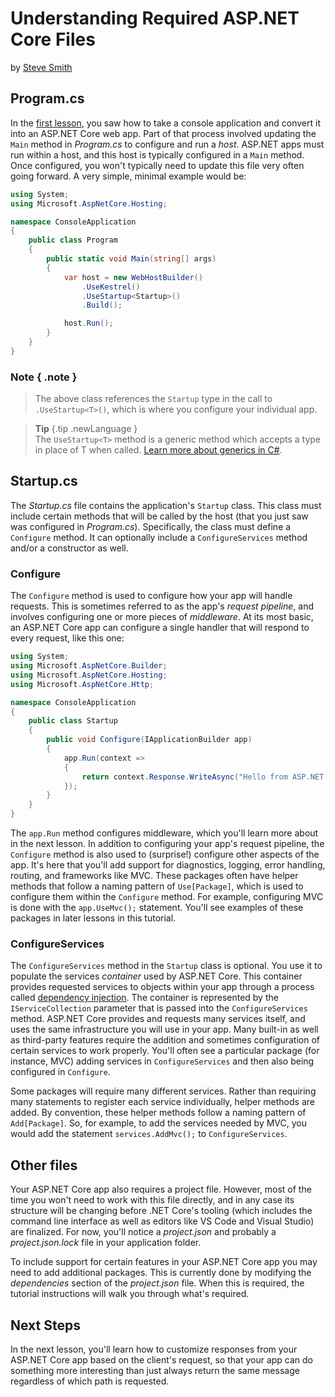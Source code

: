 # Understanding Required ASP.NET Core Files
by [Steve Smith](http://deviq.com/me/steve-smith)

## Program.cs

In the [first lesson](your-first.md), you saw how to take a console application and convert it into an ASP.NET Core web app. Part of that process involved updating the ``Main`` method in *Program.cs* to configure and run a *host*. ASP.NET apps must run within a host, and this host is typically configured in a ``Main`` method. Once configured, you won't typically need to update this file very often going forward. A very simple, minimal example would be:

```c#
using System;
using Microsoft.AspNetCore.Hosting;

namespace ConsoleApplication
{
    public class Program
    {
        public static void Main(string[] args)
        {
            var host = new WebHostBuilder()
                .UseKestrel()
                .UseStartup<Startup>()
                .Build();

            host.Run();
        }
    }
}
```

### Note { .note }
> The above class references the ``Startup`` type in the call to ``.UseStartup<T>()``, which is where you configure your individual app.

> **Tip** {.tip .newLanguage }    
> The ``UseStartup<T>`` method is a generic method which accepts a type in place of T when called. [Learn more about generics in C#](https://msdn.microsoft.com/en-us/library/512aeb7t.aspx).

## Startup.cs

The *Startup.cs* file contains the application's ``Startup`` class. This class must include certain methods that will be called by the host (that you just saw was configured in *Program.cs*). Specifically, the class must define a ``Configure`` method. It can optionally include a ``ConfigureServices`` method and/or a constructor as well.

### Configure

The ``Configure`` method is used to configure how your app will handle requests. This is sometimes referred to as the app's *request pipeline*, and involves configuring one or more pieces of *middleware*. At its most basic, an ASP.NET Core app can configure a single handler that will respond to every request, like this one:

```c#
using System;
using Microsoft.AspNetCore.Builder;
using Microsoft.AspNetCore.Hosting;
using Microsoft.AspNetCore.Http;

namespace ConsoleApplication
{
    public class Startup
    {
        public void Configure(IApplicationBuilder app)
        {
            app.Run(context =>
            {
                return context.Response.WriteAsync("Hello from ASP.NET Core!");
            });
        }
    }
}
```

The ``app.Run`` method configures middleware, which you'll learn more about in the next lesson. In addition to configuring your app's request pipeline, the ``Configure`` method is also used to (surprise!) configure other aspects of the app. It's here that you'll add support for diagnostics, logging, error handling, routing, and frameworks like MVC. These packages often have helper methods that follow a naming pattern of ``Use[Package]``, which is used to configure them within the ``Configure`` method. For example, configuring MVC is done with the ``app.UseMvc();`` statement. You'll see examples of these packages in later lessons in this tutorial. 

### ConfigureServices

The ``ConfigureServices`` method in the ``Startup`` class is optional. You use it to populate the services *container* used by ASP.NET Core. This container provides requested services to objects within your app through a process called [dependency injection](http://deviq.com/dependency-injection/). The container is represented by the ``IServiceCollection`` parameter that is passed into the ``ConfigureServices`` method. ASP.NET Core provides and requests many services itself, and uses the same infrastructure you will use in your app. Many built-in as well as third-party features require the addition and sometimes configuration of certain services to work properly. You'll often see a particular package (for instance, MVC) adding services in ``ConfigureServices`` and then also being configured in ``Configure``.

Some packages will require many different services. Rather than requiring many statements to register each service individually, helper methods are added. By convention, these helper methods follow a naming pattern of ``Add[Package]``. So, for example, to add the services needed by MVC, you would add the statement ``services.AddMvc();`` to ``ConfigureServices``.

## Other files

Your ASP.NET Core app also requires a project file. However, most of the time you won't need to work with this file directly, and in any case its structure will be changing before .NET Core's tooling (which includes the command line interface as well as editors like VS Code and Visual Studio) are finalized. For now, you'll notice a *project.json* and probably a *project.json.lock* file in your application folder.

To include support for certain features in your ASP.NET Core app you may need to add additional packages. This is currently done by modifying the *dependencies* section of the *project.json* file. When this is required, the tutorial instructions will walk you through what's required.

## Next Steps

In the next lesson, you'll learn how to customize responses from your ASP.NET Core app based on the client's request, so that your app can do something more interesting than just always return the same message regardless of which path is requested.
